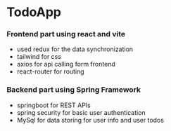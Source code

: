 # TodoApp

### Frontend part using react and vite

- used redux for the data synchronization
- tailwind for css
- axios for api calling form frontend
- react-router for routing

### Backend part using Spring Framework

- springboot for REST APIs
- spring security for basic user authentication
- MySql for data storing for user info and user todos
